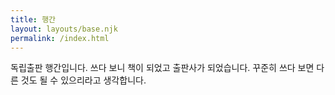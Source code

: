 ```yaml
---
title: 행간
layout: layouts/base.njk
permalink: /index.html
---
```


독립출판 행간입니다. 쓰다 보니 책이 되었고 출판사가 되었습니다. 꾸준히 쓰다 보면 다른 것도 될 수 있으리라고 생각합니다.
